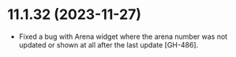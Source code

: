 # 11.1.32 (2023-11-27)

* Fixed a bug with Arena widget where the arena number was not updated or shown at all after the last update [GH-486].
